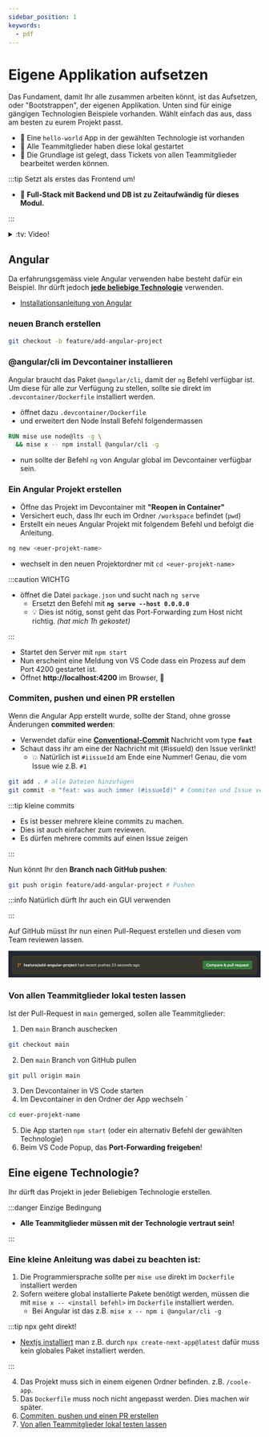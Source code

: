 ```yaml
---
sidebar_position: 1
keywords:
  - pdf
---
```


# Eigene Applikation aufsetzen

Das Fundament, damit Ihr alle zusammen arbeiten könnt, ist das Aufsetzen, oder
"Bootstrappen", der eigenen Applikation. Unten sind für einige gängigen
Technologien Beispiele vorhanden. Wählt einfach das aus, dass am besten zu eurem
Projekt passt.

- :dart: Eine `hello-world` App in der gewählten Technologie ist vorhanden
- :dart: Alle Teammitglieder haben diese lokal gestartet
- :dart: Die Grundlage ist gelegt, dass Tickets von allen Teammitglieder
  bearbeitet werden können.

:::tip Setzt als erstes das Frontend um!

- 📣 **Full-Stack mit Backend und DB ist zu Zeitaufwändig für dieses Modul.**

:::

<details>
<summary>:tv: Video!</summary>

<YouTube id="4IzeMwVlf7A"></YouTube>

<br/>
:::info bei den Installiervorgängen ruhig vorspulen ;)

:::

</details>

## Angular

Da erfahrungsgemäss viele Angular verwenden habe besteht dafür ein Beispiel. Ihr
dürft jedoch **[jede beliebige Technologie](#eine-eigene-technologie)**
verwenden.

- [Installationsanleitung von Angular](https://angular.dev/installation#setup-a-new-project-locally)

### neuen Branch erstellen

```bash
git checkout -b feature/add-angular-project
```

### @angular/cli im Devcontainer installieren

Angular braucht das Paket `@angular/cli`, damit der `ng` Befehl verfügbar ist.
Um diese für alle zur Verfügung zu stellen, sollte sie direkt im
`.devcontainer/Dockerfile` installiert werden.

- öffnet dazu `.devcontainer/Dockerfile`
- und erweitert den Node Install Befehl folgendermassen

```dockerfile
RUN mise use node@lts -g \
  && mise x -- npm install @angular/cli -g
```

- nun sollte der Befehl `ng` von Angular global im Devcontainer verfügbar sein.

### Ein Angular Projekt erstellen

- Öffne das Projekt im Devcontainer mit **"Reopen in Container"**
- Versichert euch, dass Ihr euch im Ordner `/workspace` befindet (`pwd`)
- Erstellt ein neues Angular Projekt mit folgendem Befehl und befolgt die
  Anleitung.

```bash
ng new <euer-projekt-name>
```

- wechselt in den neuen Projektordner mit `cd <euer-projekt-name>`

:::caution WICHTG

- öffnet die Datei `package.json` und sucht nach `ng serve`
  - Ersetzt den Befehl mit **`ng serve --host 0.0.0.0`**
  - :bulb: Dies ist nötig, sonst geht das Port-Forwarding zum Host nicht
    richtig. _(hat mich 1h gekostet)_

:::

- Startet den Server mit `npm start`
- Nun erscheint eine Meldung von VS Code dass ein Prozess auf dem Port 4200
  gestartet ist.
- Öffnet **http://localhost:4200** im Browser, :tada:

### Commiten, pushen und einen PR erstellen

Wenn die Angular App erstellt wurde, sollte der Stand, ohne grosse Änderungen
**commited werden**:

- Verwendet dafür eine
  [**Conventional-Commit**](https://www.conventionalcommits.org/en/v1.0.0/)
  Nachricht vom type **`feat`**
- Schaut dass ihr am eine der Nachricht mit (#issueId) den Issue verlinkt!
  - :boom: Natürlich ist `#iissueId` am Ende eine Nummer! Genau, die vom Issue
    wie z.B. `#1`

```bash
git add . # alle Dateien hinzufügen
git commit -m "feat: was auch immer (#issueId)" # Commiten und Issue verlinken
```

:::tip kleine commits

- Es ist besser mehrere kleine commits zu machen.
- Dies ist auch einfacher zum reviewen.
- Es dürfen mehrere commits auf einen Issue zeigen

:::

Nun könnt Ihr den **Branch nach GitHub pushen**:

```bash
git push origin feature/add-angular-project # Pushen
```

:::info Natürlich dürft Ihr auch ein GUI verwenden

:::

Auf GitHub müsst Ihr nun einen Pull-Request erstellen und diesen vom Team
reviewen lassen.

![github-pull-request](images/github-pull-request.png)

### Von allen Teammitglieder lokal testen lassen

Ist der Pull-Request in `main` gemerged, sollen alle Teammitglieder:

1. Den `main` Branch auschecken

```bash
git checkout main
```

2. Den `main` Branch von GitHub pullen

```bash
git pull origin main
```

3. Den Devcontainer in VS Code starten
4. Im Devcontainer in den Ordner der App wechseln `

```bash
cd euer-projekt-name
```

5. Die App starten `npm start` (oder ein alternativ Befehl der gewählten
   Technologie)
6. Beim VS Code Popup, das **Port-Forwarding freigeben**!

## Eine eigene Technologie?

Ihr dürft das Projekt in jeder Beliebigen Technologie erstellen.

:::danger Einzige Bedingung

- **Alle Teammitglieder müssen mit der Technologie vertraut sein!**

:::

### Eine kleine Anleitung was dabei zu beachten ist:

1. Die Programmiersprache sollte per `mise use` direkt im `Dockerfile`
   installiert werden
2. Sofern weitere global installierte Pakete benötigt werden, müssen die mit
   `mise x -- <install befehl>` im `Dockerfile` installiert werden.
   - Bei Angular ist das z.B. `mise x -- npm i @angular/cli -g`

:::tip npx geht direkt!

- [Nextjs installiert](https://nextjs.org/docs/app/getting-started/installation#automatic-installation)
  man z.B. durch `npx create-next-app@latest` dafür muss kein globales Paket
  installiert werden.

:::

4. Das Projekt muss sich in einem eigenen Ordner befinden. z.B. `/coole-app`.
5. Das `Dockerfile` muss noch nicht angepasst werden. Dies machen wir später.
6. [Commiten, pushen und einen PR erstellen](#commiten-pushen-und-einen-pr-erstellen)
7. [Von allen Teammitglieder lokal testen lassen](#von-allen-teammitglieder-lokal-testen-lassen)
